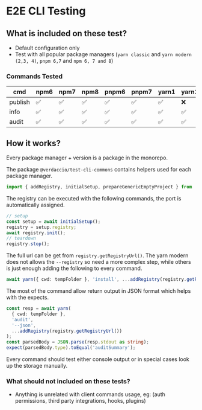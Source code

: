 # E2E CLI Testing

## What is included on these test?

- Default configuration only
- Test with all popular package managers (`yarn classic` and `yarn modern (2,3, 4)`, `pnpm 6,7` and `npm 6, 7 and 8`)

### Commands Tested

| cmd     | npm6 | npm7 | npm8 | pnpm6 | pnpm7 | yarn1 | yarn2 | yarn3 | yarn4 |
| ------- | ---- | ---- | ---- | ----- | ----- | ----- | ----- | ----- | ----- |
| publish | ✅   | ✅   | ✅   | ✅    | ✅    | ✅    | ❌    | ❌    | ❌    |
| info    | ✅   | ✅   | ✅   | ✅    | ✅    | ✅    | ✅    | ✅    | ✅    |
| audit   | ✅   | ✅   | ✅   | ✅    | ✅    | ✅    | ✅    | ✅    | ❌    |

## How it works?

Every package manager + version is a package in the monorepo.

The package `@verdaccio/test-cli-commons` contains helpers used for each package manager.

```ts
import { addRegistry, initialSetup, prepareGenericEmptyProject } from '@verdaccio/test-cli-commons';
```

The registry can be executed with the following commands, the port is automatically assigned.

```ts
// setup
const setup = await initialSetup();
registry = setup.registry;
await registry.init();
// teardown
registry.stop();
```

The full url can be get from `registry.getRegistryUrl()`. The yarn modern does not allows the `--registry` so need a more complex step, while others is just enough adding the following to every command.

```ts
await yarn({ cwd: tempFolder }, 'install', ...addRegistry(registry.getRegistryUrl()));
```

The most of the command allow return output in JSON format which helps with the expects.

```ts
const resp = await yarn(
  { cwd: tempFolder },
  'audit',
  '--json',
  ...addRegistry(registry.getRegistryUrl())
);
const parsedBody = JSON.parse(resp.stdout as string);
expect(parsedBody.type).toEqual('auditSummary');
```

Every command should test either console output or in special cases look up the storage manually.

### What should not included on these tests?

- Anything is unrelated with client commands usage, eg: (auth permissions, third party integrations,
  hooks, plugins)
